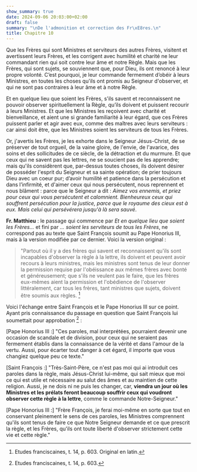 ```yaml
---
show_summary: true
date: 2024-09-06 20:03:00+02:00
draft: false
summary: "\nDe l'admonition et correction des Fr\xE8res.\n"
title: Chapitre 10
---
```





Que les Frères qui sont Ministres et serviteurs des autres Frères, visitent et avertissent leurs Frères, et les corrigent avec humilité et charité ne leur commandant rien qui soit contre leur âme et notre Règle. Mais que les Frères, qui sont sujets, se souviennent que, pour Dieu, ils ont renoncé à leur propre volonté. C’est pourquoi, je leur commande fermement d’obéir à leurs Ministres, en toutes les choses qu'ils ont promis au Seigneur d'observer, et qui ne sont pas contraires à leur âme et à notre Règle. 

Et en quelque lieu que soient les Frères, s'ils savent et reconnaissent ne pouvoir observer spirituellement la Règle, qu’ils doivent et puissent recourir à leurs Ministres. Et que les Ministres les reçoivent avec charité et bienveillance, et aient une si grande familiarité à leur égard, que ces Frères puissent parler et agir avec eux, comme des maîtres avec leurs serviteurs : car ainsi doit être, que les Ministres soient les serviteurs de tous les Frères.

Or, j'avertis les Frères, je les exhorte dans le Seigneur Jésus-Christ, de se préserver de tout orgueil, de la vaine gloire, de l'envie, de l'avarice, des soins et des sollicitudes de ce siècle, de la détraction et du murmure. Et que ceux qui ne savent pas les lettres, ne se soucient pas de les apprendre; mais qu'ils considèrent que, par-dessus toutes choses, ils doivent désirer de posséder l'esprit du Seigneur et sa sainte opération; de prier toujours Dieu avec un coeur pur; d’avoir humilité et patience dans la persécution et dans l’infirmité, et d'aimer ceux qui nous persécutent, nous reprennent et nous blâment : parce que le Seigneur a dit : *Aimez vos ennemis, et priez pour ceux qui vous persécutent et calomnient. Bienheureux ceux qui souffrent persécution pour la justice, parce que le royaume des cieux est à eux. Mais celui qui persévérera jusqu'à là sera sauvé*.

**Fr. Matthieu** : le passage qui commence par *Et en quelque lieu que soient les Frères...* et fini par *... soient les serviteurs de tous les Frères*, ne correspond pas au texte que Saint François soumit au Pape Honorius III, mais à la version modifiée par ce dernier. Voici la version original :

> "Partout où il y a des frères qui savent et reconnaissent qu'ils sont incapables d'observer la règle à la lettre, ils doivent et peuvent avoir recours à leurs ministres, mais les ministres sont tenus de leur donner la permission requise par l'obéissance aux mêmes frères avec bonté et généreusement; que s'ils ne veulent pas le faire, que les frères eux-mêmes aient la permission et l'obédience de l'observer littéralement, car tous les frères, tant ministres que sujets, doivent être soumis aux règles. [^1]

[^1]: Etudes franciscaines, t. 14, p. 603. Original en latin.

Voici l'échange entre Saint François et le Pape Honorius III sur ce point. Ayant pris connaissance du passage en question que Saint François lui soumettait pour approbation [^2] :

[Pape Honorius III :] "Ces paroles, mal interprétées, pourraient devenir une occasion de scandale et de division, pour ceux qui ne seraient pas fermement établis dans la connaissance de la vérité et dans l'amour de la vertu. Aussi, pour écarter tout danger à cet égard, il importe que vous changiez quelque peu ce texte."

[Saint François :] "Très-Saint-Père, ce n'est pas moi qui ai introduit ces paroles dans la règle, mais Jésus-Christ lui-même, qui sait mieux que moi ce qui est utile et nécessaire au salut des âmes et au maintien de cette religion. Aussi, je ne dois ni ne puis les changer, car, **viendra un jour où les Ministres et les prélats feront beaucoup souffrir ceux qui voudront observer cette règle à la lettre**, comme le commande Notre-Seigneur."

[Pape Honorius III :] "Frère François, je ferai moi-même en sorte que tout en conservant pleinement le sens de ces paroles, les Ministres comprennent qu'ils sont tenus de faire ce que Notre Seigneur demande et ce que prescrit la règle, et les Frères, qu'ils ont toute liberté d'observer strictement cette vie et cette règle."

[^2]: Etudes franciscaines, t. 14, p. 603.
